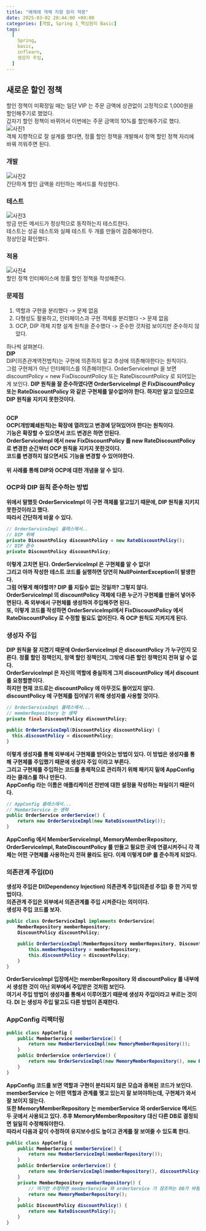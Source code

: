 ```yaml
---
title: "예제에 객체 지향 원리 적용"
date: 2025-03-02 20:44:00 +09:00
categories: [개발, Spring 1_핵심원리 Basic]
tags:
  [
    Spring,
    basic,
    inflearn,
    생성자 주입,
  ]
---
```


## 새로운 할인 정책
할인 정책이 미확정일 때는 일단 VIP 는 주문 금액에 상관없이 고정적으로 1,000원을 할인해주기로 했었다.<br>
갑자기 할인 정책이 바뀌어서 이번에는 주문 금액의 10%를 할인해주기로 했다.<br>
![사진1](https://github.com/Hoon1999/hoon1999.github.io/blob/main/assets/img/2025-03-02-예제에객체지향원리적용/1.png?raw=true)<br>
객체 지향적으로 잘 설계를 했다면, 정률 할인 정책을 개발해서 정액 할인 정책 자리에 바꿔 끼워주면 된다.<br>

### 개발
![사진2](https://github.com/Hoon1999/hoon1999.github.io/blob/main/assets/img/2025-03-02-예제에객체지향원리적용/2.png?raw=true)<br>
간단하게 할인 금액을 리턴하는 메서드를 작성한다.<br>

### 테스트
![사진3](https://github.com/Hoon1999/hoon1999.github.io/blob/main/assets/img/2025-03-02-예제에객체지향원리적용/3.png?raw=true)<br>
방금 만든 메서드가 정상적으로 동작하는지 테스트한다.<br>
테스트는 성공 테스트와 실패 테스트 두 개를 만들어 검증해야한다.<br>
정상인걸 확인했다.<br>

### 적용
![사진4](https://github.com/Hoon1999/hoon1999.github.io/blob/main/assets/img/2025-03-02-예제에객체지향원리적용/4.png?raw=true)<br>
할인 정책 인터페이스에 정률 할인 정책을 작성해준다.<br>

### 문제점

1. 역할과 구현을 분리했다 -> 문제 없음
2. 다형성도 활용하고, 인터페이스과 구현 객체를 분리했다 -> 문제 없음
3. OCP, DIP 객체 지향 설계 원칙을 준수했다 -> 준수한 것처럼 보이지만 준수하지 않았다.

하나씩 살펴본다.<br>
**DIP**<br>
DIP(의존관계역전법칙)는 구현에 의존하지 말고 추상에 의존해야한다는 원칙이다.<br>
그럼 구현체가 아닌 인터페이스를 의존해야한다. 
OrderServiceImpl 을 보면 discountPolicy = new FixDiscountPolicy 또는 RateDiscountPolicy 로 되어있는게 보인다. <b>
DIP 원칙을 잘 준수하였다면 OrderServiceImpl 은 FixDiscountPolicy 또는 RateDiscountPolicy 와 같은 구현체를 알수없어야 한다. 
하지만 알고 있으므로 DIP 원칙을 지키지 못한것이다.<br>
<br>

**OCP**<br>
OCP(개방폐쇄원칙)는 확장에 열려있고 변경에 닫혀있어야 한다는 원칙이다.<br>
기능은 확장할 수 있으면서 코드 변경은 하면 안된다.<br>
OrderServiceImpl 에서 new FixDiscountPolicy 를 new RateDiscountPolicy 로 변경한 순간부터 OCP 원칙을 지키지 못한것이다.<br>
코드를 변경하지 않으면서도 기능을 변경할 수 있어야한다.<br>
<br>
위 사례를 통해 DIP와 OCP에 대한 개념을 알 수 있다.<br>

### OCP와 DIP 원칙 준수하는 방법
위에서 말했듯 OrderServiceImpl 이 구현 객체를 알고있기 때문에, DIP 원칙을 지키지 못한것이라고 했다.<br>
따라서 간단하게 바꿀 수 있다.<br>

```java
// OrderServiceImpl 클래스에서..
// DIP 위배
private DiscountPolicy discountPolicy = new RateDiscountPolicy();
// DIP 준수
private DiscountPolicy discountPolicy;
```
이렇게 고치면 된다. OrderServiceImpl 은 구현체를 알 수 없다!<br>
그리고 아까 작성한 테스트 코드를 실행하면 당연히 NullPointerException이 발생한다.<br>
그럼 어떻게 해야할까? DIP 를 지킬수 없는 것일까? 그렇지 않다.<br>
OrderServiceImpl 의 discountPolicy 객체에 다른 누군가 구현체를 만들어 넣어주면된다. 즉 외부에서 구현체를 생성하여 주입해주면 된다.<br>
또, 이렇게 코드를 작성하면 OrderServiceImpl에서 FixDiscountPolicy 에서 RateDiscountPolicy 로 수정할 필요도 없어진다. 즉 OCP 원칙도 지켜지게 된다.<br>

### 생성자 주입
DIP 원칙을 잘 지켰기 때문에 OrderServiceImpl 은 discountPolicy 가 누구인지 모른다. 정률 할인 정책인지, 정액 할인 정책인지, 그밖에 다른 할인 정책인지 전혀 알 수 없다.<br>
OrderServiceImpl 은 자신의 역할에 충실하게 그저 discountPolicy 에서 discount 를 요청할뿐이다.<br>
하지만 현재 코드로는 discountPolicy 에 아무것도 들어있지 않다.<br>
discountPolicy 에 구현체를 집어넣기 위해 생성자를 사용할 것이다.<br>

```java
// OrderServiceImpl 클래스에서...
// memberRepository 는 생략
private final DiscountPolicy discountPolicy;

public OrderServiceImpl(DiscountPolicy discountPolicy) {
  this.discountPolicy = discountPolicy;
}
```

이렇게 생성자를 통해 외부에서 구현체를 받아오는 방법이 있다. 이 방법은 생성자를 통해 구현체를 주입했기 때문에 **생성자 주입** 이라고 부른다.<br>
그리고 구현체를 주입하는 코드를 총체적으로 관리하기 위해 패키지 밑에 AppConfig 라는 클래스를 하나 만든다.<br>
AppConfig 라는 이름은 애플리케이션 전반에 대한 설정을 작성하는 파일이기 때문이다.<br>

```java
// AppConfig 클래스에서...
// MemberService 는 생략
public OrderService orderService() {
    return new OrderServiceImpl(new RateDiscountPolicy());
}
```

AppConfig 에서 MemberServiceImpl, MemoryMemberRepository, OrderServiceImpl, RateDiscountPolicy 를 만들고 필요한 곳에 연결시켜주니 각 객체는 어떤 구현체를 사용하는지 전혀 몰라도 된다. 이제 이렇게 DIP 를 준수하게 되었다.<br>

### 의존관계 주입(DI)
생성자 주입은 DI(Dependency Injection) 의존관계 주입(의존성 주입) 중 한 가지 방법이다.<br>
의존관계 주입은 **외부에서 의존관계를 주입** 시켜준다는 의미이다.<br>
생성자 주입 코드를 보자.<br>

```java
public class OrderServiceImpl implements OrderService{
    MemberRepository memberRepository;
    DiscountPolicy discountPolicy;

    public OrderServiceImpl(MemberRepository memberRepository, DiscountPolicy discountPolicy) {
        this.memberRepository = memberRepository;
        this.discountPolicy = discountPolicy;
    }
}
```

OrderServiceImpl 입장에서는 memberRepository 와 discountPolicy 를 내부에서 생성한 것이 아닌 외부에서 주입받은 것처럼 보인다.<br>
여기서 주입 방법이 생성자를 통해서 이루어졌기 때문에 생성자 주입이라고 부르는 것이다. DI 는 생성자 주입 말고도 다른 방법이 존재한다.<br>

### AppConfig 리팩터링

```java
public class AppConfig {
    public MemberService memberService() {
        return new MemberServiceImpl(new MemoryMemberRepository());
    }
    public OrderService orderService() {
        return new OrderServiceImpl(new MemoryMemberRepository(), new RateDiscountPolicy());
    }
}
```

AppConfig 코드를 보면 역할과 구현이 분리되지 않은 모습과 중복된 코드가 보인다.<br>
memberService 는 어떤 역할과 관계를 맺고 있는지 잘 보여야하는데, 구현체가 와서 잘 보이지 않는다.<br>
또한 MemoryMemberRepository 는 memberService 와 orderService 메서드 두 곳에서 사용되고 있다. 추후 MemoryMemberRepository 대신 다른 DB로 결정되면 일일히 수정해줘야한다.<br>
따라서 다음과 같이 수정하여 유지보수성도 높이고 관계를 잘 보여줄 수 있도록 한다.<br>

```java
public class AppConfig {
    public MemberService memberService() {
        return new MemberServiceImpl(memberRepository());
    }
    public OrderService orderService() {
        return new OrderServiceImpl(memberRepository(), discountPolicy());
    }
    private MemberRepository memberRepository() {
        // 여기만 수정하면 memberService 와 orderService 가 참조하는 DB가 바뀜
        return new MemoryMemberRepository(); 
    }
    public DiscountPolicy discountPolicy() {
        return new RateDiscountPolicy();
    }
}
```

